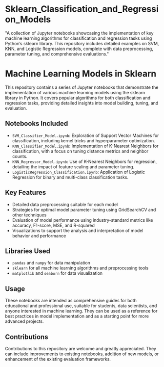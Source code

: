 # Sklearn_Classification_and_Regression_Models
"A collection of Jupyter notebooks showcasing the implementation of key machine learning algorithms for classification and regression tasks using Python’s sklearn library. This repository includes detailed examples on SVM, KNN, and Logistic Regression models, complete with data preprocessing, parameter tuning, and comprehensive evaluations."

# Machine Learning Models in Sklearn

This repository contains a series of Jupyter notebooks that demonstrate the implementation of various machine learning models using the sklearn library in Python. It covers popular algorithms for both classification and regression tasks, providing detailed insights into model building, tuning, and evaluation.

## Notebooks Included
- `SVM_Classifier_Model.ipynb`: Exploration of Support Vector Machines for classification, including kernel tricks and hyperparameter optimization.
- `KNN_Classifier_Model.ipynb`: Implementation of K-Nearest Neighbors for classification, with a focus on tuning distance metrics and neighbor counts.
- `KNN_Regressor_Model.ipynb`: Use of K-Nearest Neighbors for regression, detailing the impact of feature scaling and parameter tuning.
- `LogisticRegression_Classification.ipynb`: Application of Logistic Regression for binary and multi-class classification tasks.

## Key Features
- Detailed data preprocessing suitable for each model
- Strategies for optimal model parameter tuning using GridSearchCV and other techniques
- Evaluation of model performance using industry-standard metrics like accuracy, F1-score, MSE, and R-squared
- Visualizations to support the analysis and interpretation of model behavior and performance

## Libraries Used
- `pandas` and `numpy` for data manipulation
- `sklearn` for all machine learning algorithms and preprocessing tools
- `matplotlib` and `seaborn` for data visualization

## Usage
These notebooks are intended as comprehensive guides for both educational and professional use, suitable for students, data scientists, and anyone interested in machine learning. They can be used as a reference for best practices in model implementation and as a starting point for more advanced projects.

## Contributions
Contributions to this repository are welcome and greatly appreciated. They can include improvements to existing notebooks, addition of new models, or enhancement of the existing evaluation frameworks.

